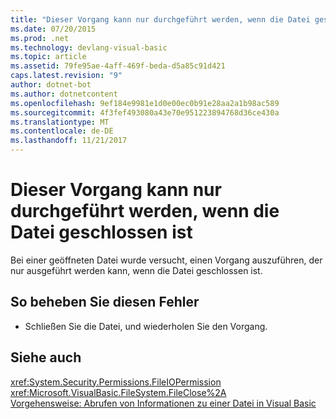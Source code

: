 ```yaml
---
title: "Dieser Vorgang kann nur durchgeführt werden, wenn die Datei geschlossen ist"
ms.date: 07/20/2015
ms.prod: .net
ms.technology: devlang-visual-basic
ms.topic: article
ms.assetid: 79fe95ae-4aff-469f-beda-d5a85c91d421
caps.latest.revision: "9"
author: dotnet-bot
ms.author: dotnetcontent
ms.openlocfilehash: 9ef184e9981e1d0e00ec0b91e28aa2a1b98ac589
ms.sourcegitcommit: 4f3fef493080a43e70e951223894768d36ce430a
ms.translationtype: MT
ms.contentlocale: de-DE
ms.lasthandoff: 11/21/2017
---
```

# <a name="this-operation-can-only-be-done-when-the-file-is-closed"></a>Dieser Vorgang kann nur durchgeführt werden, wenn die Datei geschlossen ist
Bei einer geöffneten Datei wurde versucht, einen Vorgang auszuführen, der nur ausgeführt werden kann, wenn die Datei geschlossen ist.  
  
## <a name="to-correct-this-error"></a>So beheben Sie diesen Fehler  
  
-   Schließen Sie die Datei, und wiederholen Sie den Vorgang.  
  
## <a name="see-also"></a>Siehe auch  
 <xref:System.Security.Permissions.FileIOPermission>  
 <xref:Microsoft.VisualBasic.FileSystem.FileClose%2A>  
 [Vorgehensweise: Abrufen von Informationen zu einer Datei in Visual Basic](http://msdn.microsoft.com/en-us/ca0720ec-f40e-4c11-9748-0ce1685c78f0)
